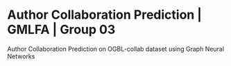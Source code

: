 # Author Collaboration Prediction | GMLFA | Group 03
Author Collaboration Prediction on OGBL-collab dataset using Graph Neural Networks
